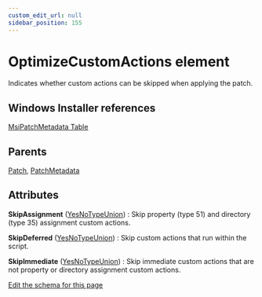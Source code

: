```yaml
---
custom_edit_url: null
sidebar_position: 155
---
```

# OptimizeCustomActions element
Indicates whether custom actions can be skipped when applying the patch.

## Windows Installer references
[MsiPatchMetadata Table](https://docs.microsoft.com/en-us/windows/win32/msi/msipatchmetadata-table)

## Parents
[Patch](patch.md), [PatchMetadata](patchmetadata.md)

## Attributes
**SkipAssignment** ([YesNoTypeUnion](yesnotype.md 'Values of this type will either be "yes"/"true" or "no"/"false".'))
  : Skip property (type 51) and directory (type 35) assignment custom actions.

**SkipDeferred** ([YesNoTypeUnion](yesnotype.md 'Values of this type will either be "yes"/"true" or "no"/"false".'))
  : Skip custom actions that run within the script.

**SkipImmediate** ([YesNoTypeUnion](yesnotype.md 'Values of this type will either be "yes"/"true" or "no"/"false".'))
  : Skip immediate custom actions that are not property or directory assignment custom actions.


[Edit the schema for this page](https://github.com/wixtoolset/web/blob/master/src/xsd4/wix.xsd)